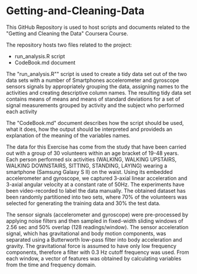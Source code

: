 Getting-and-Cleaning-Data
=========================

This GitHub Repository is used to host scripts and documents related to the "Getting and Cleaning the Data" Coursera Course.

The repository hosts two files related to the project:  
* run_analysis.R script
* CodeBook.md document

The "run_analysis.R"" script is used to create a tidy data set out of the two data sets
with a number of Smartphones accelerometer and gyroscope sensors 
signals by appropriately grouping the data, assigning names to the activities
and creating descriptive column names. The resulting tidy data set contains
means of means and means of standard deviations for a set of signal
measurements grouped by activity and the subject who performed each activity  

The "CodeBook.md" document describes how the script should be used, what it does, how the output should be interpreted and provideds an explanation of the meaning of the variables names.  

The data for this Exercise has come from the study that have been carried out with a group of 30 volunteers within an age bracket of 19-48 years. Each person performed six activities (WALKING, WALKING UPSTAIRS, WALKING DOWNSTAIRS, SITTING, STANDING, LAYING) wearing a smartphone (Samsung Galaxy S II) on the waist. Using its embedded accelerometer and gyroscope, we captured 3-axial linear acceleration and 3-axial angular velocity at a constant rate of 50Hz. The experiments have been video-recorded to label the data manually. The obtained dataset has been randomly partitioned into two sets, where 70% of the volunteers was selected for generating the training data and 30% the test data. 

The sensor signals (accelerometer and gyroscope) were pre-processed by applying noise filters and then sampled in fixed-width sliding windows of 2.56 sec and 50% overlap (128 readings/window). The sensor acceleration signal, which has gravitational and body motion components, was separated using a Butterworth low-pass filter into body acceleration and gravity. The gravitational force is assumed to have only low frequency components, therefore a filter with 0.3 Hz cutoff frequency was used. From each window, a vector of features was obtained by calculating variables from the time and frequency domain.

